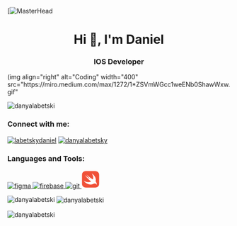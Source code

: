 [![MasterHead](https://github.com/danyalabetski)
<h1 align="center">Hi 👋, I'm Daniel</h1>
<h3 align="center">IOS Developer</h3>
(img align="right" alt="Coding" width="400" src="https://miro.medium.com/max/1272/1*ZSVmWGcc1weENb0ShawWxw.gif"

<p align="left"> <img src="https://komarev.com/ghpvc/?username=danyalabetski&label=Profile%20views&color=0e75b6&style=flat" alt="danyalabetski" /> </p>

<h3 align="left">Connect with me:</h3>
<p align="left">
<a href="https://linkedin.com/in/labetskydaniel" target="blank"><img align="center" src="https://raw.githubusercontent.com/rahuldkjain/github-profile-readme-generator/master/src/images/icons/Social/linked-in-alt.svg" alt="labetskydaniel" height="30" width="40" /></a>
<a href="https://instagram.com/danyalabetsky" target="blank"><img align="center" src="https://raw.githubusercontent.com/rahuldkjain/github-profile-readme-generator/master/src/images/icons/Social/instagram.svg" alt="danyalabetsky" height="30" width="40" /></a>
</p>

<h3 align="left">Languages and Tools:</h3>
<p align="left"> <a href="https://www.figma.com/" target="_blank" rel="noreferrer"> <img src="https://www.vectorlogo.zone/logos/figma/figma-icon.svg" alt="figma" width="40" height="40"/> </a> <a href="https://firebase.google.com/" target="_blank" rel="noreferrer"> <img src="https://www.vectorlogo.zone/logos/firebase/firebase-icon.svg" alt="firebase" width="40" height="40"/> </a> <a href="https://git-scm.com/" target="_blank" rel="noreferrer"> <img src="https://www.vectorlogo.zone/logos/git-scm/git-scm-icon.svg" alt="git" width="40" height="40"/> </a> <a href="https://developer.apple.com/swift/" target="_blank" rel="noreferrer"> <img src="https://raw.githubusercontent.com/devicons/devicon/master/icons/swift/swift-original.svg" alt="swift" width="40" height="40"/> </a> </p>

<p><img align="left" src="https://github-readme-stats.vercel.app/api/top-langs?username=danyalabetski&show_icons=true&locale=en&layout=compact" alt="danyalabetski" /></p>

<p>&nbsp;<img align="center" src="https://github-readme-stats.vercel.app/api?username=danyalabetski&show_icons=true&locale=en" alt="danyalabetski" /></p>

<p><img align="center" src="https://github-readme-streak-stats.herokuapp.com/?user=danyalabetski&" alt="danyalabetski" /></p>
